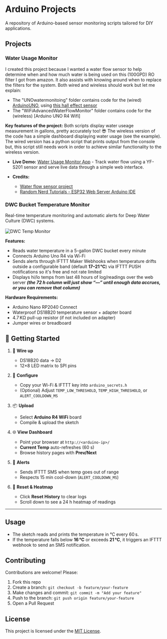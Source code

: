 # Arduino Projects

A repository of Arduino-based sensor monitoring scripts tailored for DIY applications.

## Projects

### Water Usage Monitor
I created this project because I wanted a water flow sensor to help determine when and how much water is being used on this (100GPD) RO filter I got from amazon. It also assists with knowing around when to replace the filters for the system. Both wired and wireless should work but let me explain:

* The "UNOwatermonitoing" folder contains code for the (wired) [ArduinoUNO](https://www.amazon.com/gp/product/B008GRTSV6/ref=ppx_yo_dt_b_search_asin_title?ie=UTF8&psc=1), using [this hall effect sensor](https://www.amazon.com/gp/product/B07QS17S6Q/ref=ppx_yo_dt_b_search_asin_title?ie=UTF8&psc=1)
* The "WiFiAdvancedWaterFlowMonitor" folder contains code for the (wireless) [Arduino UNO R4 Wifi]

**Key features of the project:**
Both scripts display water useage measurement in gallons, pretty accurately too! 😎
The wireless version of the code has a simple dashboard displaying water usage (see the example).
The wired version has a python script that prints output from the console but, this script still needs work in order to achieve similar functionality to the wireless version.

* **Live Demo:** [Water Usage Monitor App](http://wum.molovestoshare.com:8080) - Track water flow using a YF-S201 sensor and serve live data through a simple web interface.
* **Credits:**

  * [Water flow sensor project](https://forum.arduino.cc/t/water-flow-sensor-project/646119)
  * [Random Nerd Tutorials - ESP32 Web Server Arduino IDE](https://randomnerdtutorials.com/esp32-web-server-arduino-ide/)


### DWC Bucket Temperature Monitor

Real-time temperature monitoring and automatic alerts for Deep Water Culture (DWC) systems.<br><br>
![DWC Temp Monitor](https://i.ibb.co/DHF15VFw/Screenshot-2025-05-26-114534.png)


**Features:**

* Reads water temperature in a 5-gallon DWC bucket every minute
* Connects Arduino Uno R4 via Wi-Fi 
* Sends alerts through IFTTT Maker Webhooks when temperature drifts outside a configurable band (default **17–21 °C**) via IFTTT PUSH notifications so it's free and not rate limited 
* Displays hi/lo temps from last 48 hours of log/readings over the web server ***(the 72 h column will just show “—” until enough data accrues, or you can remove that column)***

**Hardware Requirements:**

* Arduino Nano RP2040 Connect
* Waterproof DS18B20 temperature sensor + adapter board
* 4.7 KΩ pull-up resistor (if not included on adapter)
* Jumper wires or breadboard

## 🚀 Getting Started

1. 🔌 **Wire up**  
   - DS18B20 data → D2  
   - 12×8 LED matrix to SPI pins  

2. 📝 **Configure**  
   - Copy your Wi-Fi & IFTTT key into `arduino_secrets.h`  
   - (Optional) Adjust `TEMP_LOW_THRESHOLD`, `TEMP_HIGH_THRESHOLD`, or `ALERT_COOLDOWN_MS`  

3. 📦 **Upload**  
   - Select **Arduino R4 WiFi** board  
   - Compile & upload the sketch  

4. 🌐 **View Dashboard**  
   - Point your browser at `http://<arduino-ip>/`  
   - **Current Temp** auto-refreshes (60 s)  
   - Browse history pages with **Prev/Next**  

5. 🔔 **Alerts**  
   - Sends IFTTT SMS when temp goes out of range  
   - Respects 15 min cool-down (`ALERT_COOLDOWN_MS`)  

6. 🔄 **Reset & Heatmap**  
   - Click **Reset History** to clear logs  
   - Scroll down to see a 24 h heatmap of readings  
---

## Usage

* The sketch reads and prints the temperature in °C every 60 s.
* If the temperature falls below **16 °C** or exceeds **21 °C**, it triggers an IFTTT webhook to send an SMS notification.

## Contributing

Contributions are welcome! Please:

1. Fork this repo
2. Create a branch: `git checkout -b feature/your-feature`
3. Make changes and commit: `git commit -m "Add your feature"`
4. Push to the branch: `git push origin feature/your-feature`
5. Open a Pull Request

## License

This project is licensed under the [MIT License](LICENSE).
